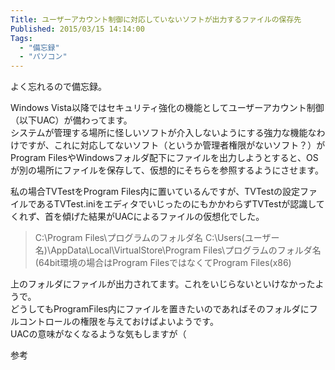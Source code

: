 ```yaml
---
Title: ユーザーアカウント制御に対応していないソフトが出力するファイルの保存先
Published: 2015/03/15 14:14:00
Tags:
  - "備忘録"
  - "パソコン"
---
```

よく忘れるので備忘録。  


Windows Vista以降ではセキュリティ強化の機能としてユーザーアカウント制御（以下UAC）が備わってます。  
システムが管理する場所に怪しいソフトが介入しないようにする強力な機能なわけですが、これに対応してないソフト（というか管理者権限がないソフト？）がProgram FilesやWindowsフォルダ配下にファイルを出力しようとすると、OSが別の場所にファイルを保存して、仮想的にそちらを参照するようにさせます。  

私の場合TVTestをProgram Files内に置いているんですが、TVTestの設定ファイルであるTVTest.iniをエディタでいじったのにもかかわらずTVTestが認識してくれず、首を傾げた結果がUACによるファイルの仮想化でした。  

> C:\Program Files\プログラムのフォルダ名
> C:\Users\(ユーザー名)\AppData\Local\VirtualStore\Program Files\プログラムのフォルダ名
> (64bit環境の場合はProgram FilesではなくてProgram Files(x86)

上のフォルダにファイルが出力されてます。これをいじらないといけなかったようで。  
どうしてもProgramFiles内にファイルを置きたいのであればそのフォルダにフルコントロールの権限を与えておけばよいようです。  
UACの意味がなくなるような気もしますが（  

参考  

<?# OEmbed "http://www.trycut.com/uac.htm" /?>


